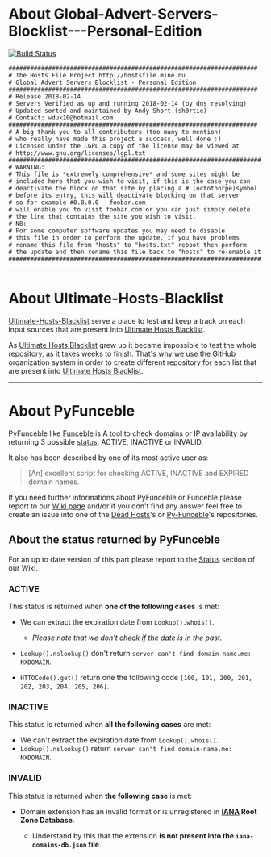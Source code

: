# About Global-Advert-Servers-Blocklist---Personal-Edition

[![Build Status](https://travis-ci.org/Ultimate-Hosts-Blacklist/Global-Advert-Servers-Blocklist---Personal-Edition.svg?branch=master)](https://travis-ci.org/Ultimate-Hosts-Blacklist/Global-Advert-Servers-Blocklist---Personal-Edition)

```
#####################################################################
# The Hosts File Project http://hostsfile.mine.nu
# Global Advert Servers Blocklist - Personal Edition
#####################################################################
# Release 2018-02-14
# Servers Verified as up and running 2018-02-14 (by dns resolving)
# Updated sorted and maintained by Andy Short (sh0rtie)
# Contact: wduk10@hotmail.com
#####################################################################
# A big thank you to all contributers (too many to mention)
# who really have made this project a success, well done :)
# Licensed under the LGPL a copy of the license may be viewed at
# http://www.gnu.org/licenses/lgpl.txt
######################################################################
# WARNING:
# This file is *extremely comprehensive* and some sites might be
# included here that you wish to visit, if this is the case you can
# deactivate the block on that site by placing a # (octothorpe)symbol
# before its entry, this will deactivate blocking on that server
# so for example #0.0.0.0   foobar.com
# will enable you to visit foobar.com or you can just simply delete
# the line that contains the site you wish to visit.
# NB:
# For some computer software updates you may need to disable
# this file in order to perform the update, if you have problems
# rename this file from "hosts" to "hosts.txt" reboot then perform
# the update and then rename this file back to "hosts" to re-enable it
######################################################################
```

--------------------------------------------------------------------------------

# About Ultimate-Hosts-Blacklist

[Ultimate-Hosts-Blacklist](https://github.com/Ultimate-Hosts-Blacklist) serve a place to test and keep a track on each input sources that are present into [Ultimate Hosts Blacklist](https://github.com/mitchellkrogza/Ultimate.Hosts.Blacklist).

As [Ultimate Hosts Blacklist](https://github.com/mitchellkrogza/Ultimate.Hosts.Blacklist) grew up it became impossible to test the whole repository, as it takes weeks to finish. That's why we use the GitHub organization system in order to create different repository for each list that are present into [Ultimate Hosts Blacklist](https://github.com/mitchellkrogza/Ultimate.Hosts.Blacklist).

--------------------------------------------------------------------------------

# About PyFunceble

PyFunceble like [Funceble](https://github.com/funilrys/funceble) is A tool to check domains or IP availability by returning 3 possible [status](https://github.com/funilrys/PyFunceble/wiki/Columns#status): ACTIVE, INACTIVE or INVALID.

It also has been described by one of its most active user as:

> [An] excellent script for checking ACTIVE, INACTIVE and EXPIRED domain names.

If you need further informations about PyFunceble or Funceble please report to our [Wiki page](https://github.com/funilrys/PyFunceble/wiki) and/or if you don't find any answer feel free to create an issue into one of the [Dead Hosts](https://github.com/search?q=user%3Adead-hosts&type=Repositories&utf8=%E2%9C%93)'s or [Py-Funceble](https://github.com/search?utf8=%E2%9C%93&q=funceble+user%3Afunilrys&type=)'s repositories.

## About the status returned by PyFunceble

For an up to date version of this part please report to the [Status](https://github.com/funilrys/PyFunceble/wiki/Columns#status) section of our Wiki.

### ACTIVE

This status is returned when **one of the following cases** is met:

- We can extract the expiration date from `Lookup().whois()`.

  - _Please note that we don't check if the date is in the past._

- `Lookup().nslookup()` don't return `server can't find domain-name.me: NXDOMAIN`.

- `HTTOCode().get()` return one the following code `[100, 101, 200, 201, 202, 203, 204, 205, 206]`.

### INACTIVE

This status is returned when **all the following cases** are met:

- We can't extract the expiration date from `Lookup().whois()`.
- `Lookup().nslookup()` return `server can't find domain-name.me: NXDOMAIN`.

### INVALID

This status is returned when **the following case** is met:

- Domain extension has an invalid format or is unregistered in **[IANA](https://www.iana.org/domains/root/db) Root Zone Database**.

  - Understand by this that the extension **is not present into the `iana-domains-db.json` file**.
